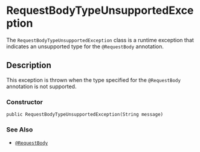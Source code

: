# RequestBodyTypeUnsupportedException

The `RequestBodyTypeUnsupportedException` class is a runtime exception that indicates an unsupported type for the `@RequestBody` annotation.

## Description
This exception is thrown when the type specified for the `@RequestBody` annotation is not supported.

### Constructor
```
public RequestBodyTypeUnsupportedException(String message)
```

### See Also
- [`@RequestBody`](../annotation/RequestBody.md)